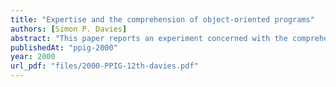 ```yaml
---
title: "Expertise and the comprehension of object-oriented programs"
authors: [Simon P. Davies]
abstract: "This paper reports an experiment concerned with the comprehension of briefly viewed objectoriented programs. The results of this study suggest that experts are able to quickly and accurately extract object-oriented information from briefly presented programs. However, as presentation length increases, there is no difference between novices and experts in terms of different comprehension categories. The results presented here may support the claims made about the naturalness of objectoriented programming with state and operation informatiom predominating in expert’s representations of such programs. This in turn is seen as reflecting salient object-oriented features of the code. However, the data also suggests that some caution is required in assessing claims about the psychological 'naturalnes' of object-oriented programs."
publishedAt: "ppig-2000"
year: 2000
url_pdf: "files/2000-PPIG-12th-davies.pdf"
---
```

